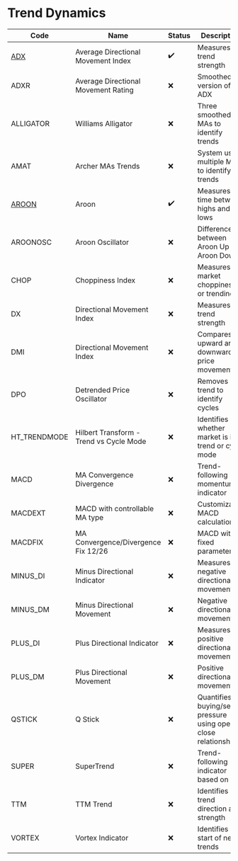 # Trend Dynamics

| Code       | Name                                   | Status | Description                                                      |
|------------|---------------------------------------|--------|------------------------------------------------------------------|
| [ADX](/indicators/dynamics/adx.md)        | Average Directional Movement Index    | ✔️     | Measures trend strength                                          |
| ADXR       | Average Directional Movement Rating   | ❌     | Smoothed version of ADX                                          |
| ALLIGATOR  | Williams Alligator                    | ❌     | Three smoothed MAs to identify trends                            |
| AMAT       | Archer MAs Trends                     | ❌     | System using multiple MAs to identify trends                      |
| [AROON](/indicators/dynamics/aroon.md)      | Aroon                                 | ✔️     | Measures time between highs and lows                             |
| AROONOSC   | Aroon Oscillator                      | ❌     | Difference between Aroon Up and Aroon Down                       |
| CHOP       | Choppiness Index                      | ❌     | Measures market choppiness or trendiness                         |
| DX         | Directional Movement Index            | ❌     | Measures trend strength                                          |
| DMI        | Directional Movement Index            | ❌     | Compares upward and downward price movement                      |
| DPO        | Detrended Price Oscillator            | ❌     | Removes trend to identify cycles                                 |
| HT_TRENDMODE | Hilbert Transform - Trend vs Cycle Mode | ❌ | Identifies whether market is in trend or cycle mode             |
| MACD       | MA Convergence Divergence             | ❌     | Trend-following momentum indicator                               |
| MACDEXT    | MACD with controllable MA type        | ❌     | Customizable MACD calculation                                    |
| MACDFIX    | MA Convergence/Divergence Fix 12/26   | ❌     | MACD with fixed parameters                                       |
| MINUS_DI   | Minus Directional Indicator           | ❌     | Measures negative directional movement                           |
| MINUS_DM   | Minus Directional Movement            | ❌     | Negative directional movement                                    |
| PLUS_DI    | Plus Directional Indicator            | ❌     | Measures positive directional movement                           |
| PLUS_DM    | Plus Directional Movement             | ❌     | Positive directional movement                                    |
| QSTICK     | Q Stick                               | ❌     | Quantifies buying/selling pressure using open-close relationship |
| SUPER      | SuperTrend                            | ❌     | Trend-following indicator based on ATR                           |
| TTM        | TTM Trend                             | ❌     | Identifies trend direction and strength                          |
| VORTEX     | Vortex Indicator                      | ❌     | Identifies start of new trends                                   |
